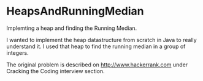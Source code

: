 # HeapsAndRunningMedian
Implemting a heap and finding the Running Median.

I wanted to implement the heap datastructure from scratch in Java to really understand it.  I used that heap to find the running median in a group of integers.  

The original problem is described on http://www.hackerrank.com under Cracking the Coding interview section.
